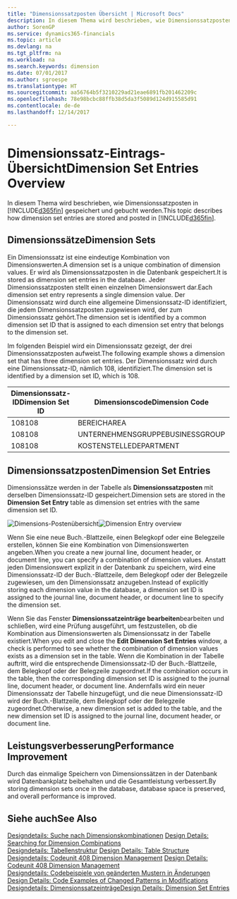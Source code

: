 ```yaml
---
title: "Dimensionssatzposten Übersicht | Microsoft Docs"
description: In diesem Thema wird beschrieben, wie Dimensionssatzposten in Dynamics 365 gespeichert und gebucht werden.
author: SorenGP
ms.service: dynamics365-financials
ms.topic: article
ms.devlang: na
ms.tgt_pltfrm: na
ms.workload: na
ms.search.keywords: dimension
ms.date: 07/01/2017
ms.author: sgroespe
ms.translationtype: HT
ms.sourcegitcommit: aa56764b5f3210229ad21eae6891fb201462209c
ms.openlocfilehash: 78e98bcbc88ffb38d5da3f5089d124d915585d91
ms.contentlocale: de-de
ms.lasthandoff: 12/14/2017

---
```

# <a name="dimension-set-entries-overview"></a><span data-ttu-id="14a7f-103">Dimensionssatz-Eintrags-Übersicht</span><span class="sxs-lookup"><span data-stu-id="14a7f-103">Dimension Set Entries Overview</span></span>
<span data-ttu-id="14a7f-104">In diesem Thema wird beschrieben, wie Dimensionssatzposten in [!INCLUDE[d365fin](includes/d365fin_md.md)] gespeichert und gebucht werden.</span><span class="sxs-lookup"><span data-stu-id="14a7f-104">This topic describes how dimension set entries are stored and posted in [!INCLUDE[d365fin](includes/d365fin_md.md)].</span></span>  
  
## <a name="dimension-sets"></a><span data-ttu-id="14a7f-105">Dimensionssätze</span><span class="sxs-lookup"><span data-stu-id="14a7f-105">Dimension Sets</span></span>  
<span data-ttu-id="14a7f-106">Ein Dimensionssatz ist eine eindeutige Kombination von Dimensionswerten.</span><span class="sxs-lookup"><span data-stu-id="14a7f-106">A dimension set is a unique combination of dimension values.</span></span> <span data-ttu-id="14a7f-107">Er wird als Dimensionssatzposten in die Datenbank gespeichert.</span><span class="sxs-lookup"><span data-stu-id="14a7f-107">It is stored as dimension set entries in the database.</span></span> <span data-ttu-id="14a7f-108">Jeder Dimensionssatzposten stellt einen einzelnen Dimensionswert dar.</span><span class="sxs-lookup"><span data-stu-id="14a7f-108">Each dimension set entry represents a single dimension value.</span></span> <span data-ttu-id="14a7f-109">Der Dimensionssatz wird durch eine allgemeine Dimensionssatz-ID identifiziert, die jedem Dimensionssatzposten zugewiesen wird, der zum Dimensionssatz gehört.</span><span class="sxs-lookup"><span data-stu-id="14a7f-109">The dimension set is identified by a common dimension set ID that is assigned to each dimension set entry that belongs to the dimension set.</span></span>  
  
<span data-ttu-id="14a7f-110">Im folgenden Beispiel wird ein Dimensionssatz gezeigt, der drei Dimensionssatzposten aufweist.</span><span class="sxs-lookup"><span data-stu-id="14a7f-110">The following example shows a dimension set that has three dimension set entries.</span></span> <span data-ttu-id="14a7f-111">Der Dimensionssatz wird durch eine Dimensionssatz-ID, nämlich 108, identifiziert.</span><span class="sxs-lookup"><span data-stu-id="14a7f-111">The dimension set is identified by a dimension set ID, which is 108.</span></span>  
  
|<span data-ttu-id="14a7f-112">Dimensionssatz-ID</span><span class="sxs-lookup"><span data-stu-id="14a7f-112">Dimension Set ID</span></span>|<span data-ttu-id="14a7f-113">Dimensionscode</span><span class="sxs-lookup"><span data-stu-id="14a7f-113">Dimension Code</span></span>|<span data-ttu-id="14a7f-114">Dimensionswertcode</span><span class="sxs-lookup"><span data-stu-id="14a7f-114">Dimension Value Code</span></span>|<span data-ttu-id="14a7f-115">Dimensionswertname</span><span class="sxs-lookup"><span data-stu-id="14a7f-115">Dimension Value Name</span></span>|  
|----------------------|--------------------|--------------------------|--------------------------|  
|<span data-ttu-id="14a7f-116">108</span><span class="sxs-lookup"><span data-stu-id="14a7f-116">108</span></span>|<span data-ttu-id="14a7f-117">BEREICH</span><span class="sxs-lookup"><span data-stu-id="14a7f-117">AREA</span></span>|<span data-ttu-id="14a7f-118">70</span><span class="sxs-lookup"><span data-stu-id="14a7f-118">70</span></span>|<span data-ttu-id="14a7f-119">Nordamerika</span><span class="sxs-lookup"><span data-stu-id="14a7f-119">America North</span></span>|  
|<span data-ttu-id="14a7f-120">108</span><span class="sxs-lookup"><span data-stu-id="14a7f-120">108</span></span>|<span data-ttu-id="14a7f-121">UNTERNEHMENSGRUPPE</span><span class="sxs-lookup"><span data-stu-id="14a7f-121">BUSINESSGROUP</span></span>|<span data-ttu-id="14a7f-122">POS1</span><span class="sxs-lookup"><span data-stu-id="14a7f-122">HOME</span></span>|<span data-ttu-id="14a7f-123">Start</span><span class="sxs-lookup"><span data-stu-id="14a7f-123">Home</span></span>|  
|<span data-ttu-id="14a7f-124">108</span><span class="sxs-lookup"><span data-stu-id="14a7f-124">108</span></span>|<span data-ttu-id="14a7f-125">KOSTENSTELLE</span><span class="sxs-lookup"><span data-stu-id="14a7f-125">DEPARTMENT</span></span>|<span data-ttu-id="14a7f-126">VERKAUF</span><span class="sxs-lookup"><span data-stu-id="14a7f-126">SALES</span></span>|<span data-ttu-id="14a7f-127">Verkauf</span><span class="sxs-lookup"><span data-stu-id="14a7f-127">Sales</span></span>|  
  
## <a name="dimension-set-entries"></a><span data-ttu-id="14a7f-128">Dimensionssatzposten</span><span class="sxs-lookup"><span data-stu-id="14a7f-128">Dimension Set Entries</span></span>  
<span data-ttu-id="14a7f-129">Dimensionssätze werden in der Tabelle als **Dimensionssatzposten** mit derselben Dimensionssatz-ID gespeichert.</span><span class="sxs-lookup"><span data-stu-id="14a7f-129">Dimension sets are stored in the **Dimension Set Entry** table as dimension set entries with the same dimension set ID.</span></span>  
  
<span data-ttu-id="14a7f-130">![Dimensions-Postenübersicht](media/dimensionentrynav7.png "DimensionEntryNAV7")</span><span class="sxs-lookup"><span data-stu-id="14a7f-130">![Dimension Entry overview](media/dimensionentrynav7.png "DimensionEntryNAV7")</span></span>  
  
<span data-ttu-id="14a7f-131">Wenn Sie eine neue Buch.-Blattzeile, einen Belegkopf oder eine Belegzeile erstellen, können Sie eine Kombination von Dimensionswerten angeben.</span><span class="sxs-lookup"><span data-stu-id="14a7f-131">When you create a new journal line, document header, or document line, you can specify a combination of dimension values.</span></span> <span data-ttu-id="14a7f-132">Anstatt jeden Dimensionswert explizit in der Datenbank zu speichern, wird eine Dimensionssatz-ID der Buch.-Blattzeile, dem Belegkopf oder der Belegzeile zugewiesen, um den Dimensionssatz anzugeben.</span><span class="sxs-lookup"><span data-stu-id="14a7f-132">Instead of explicitly storing each dimension value in the database, a dimension set ID is assigned to the journal line, document header, or document line to specify the dimension set.</span></span>  
  
<span data-ttu-id="14a7f-133">Wenn Sie das Fenster **Dimensionssatzeinträge bearbeiten**bearbeiten und schließen, wird eine Prüfung ausgeführt, um festzustellen, ob die Kombination aus Dimensionswerten als Dimensionssatz in der Tabelle existiert.</span><span class="sxs-lookup"><span data-stu-id="14a7f-133">When you edit and close the **Edit Dimension Set Entries** window, a check is performed to see whether the combination of dimension values exists as a dimension set in the table.</span></span> <span data-ttu-id="14a7f-134">Wenn die Kombination in der Tabelle auftritt, wird die entsprechende Dimensionssatz-ID der Buch.-Blattzeile, dem Belegkopf oder der Belegzeile zugeordnet.</span><span class="sxs-lookup"><span data-stu-id="14a7f-134">If the combination occurs in the table, then the corresponding dimension set ID is assigned to the journal line, document header, or document line.</span></span> <span data-ttu-id="14a7f-135">Andernfalls wird ein neuer Dimensionssatz der Tabelle hinzugefügt, und die neue Dimensionssatz-ID wird der Buch.-Blattzeile, dem Belegkopf oder der Belegzeile zugeordnet.</span><span class="sxs-lookup"><span data-stu-id="14a7f-135">Otherwise, a new dimension set is added to the table, and the new dimension set ID is assigned to the journal line, document header, or document line.</span></span>  
  
## <a name="performance-improvement"></a><span data-ttu-id="14a7f-136">Leistungsverbesserung</span><span class="sxs-lookup"><span data-stu-id="14a7f-136">Performance Improvement</span></span>  
<span data-ttu-id="14a7f-137">Durch das einmalige Speichern von Dimensionssätzen in der Datenbank wird Datenbankplatz beibehalten und die Gesamtleistung verbessert.</span><span class="sxs-lookup"><span data-stu-id="14a7f-137">By storing dimension sets once in the database, database space is preserved, and overall performance is improved.</span></span>  
  
## <a name="see-also"></a><span data-ttu-id="14a7f-138">Siehe auch</span><span class="sxs-lookup"><span data-stu-id="14a7f-138">See Also</span></span>  
<span data-ttu-id="14a7f-139">[Designdetails: Suche nach Dimensionskombinationen](design-details-searching-for-dimension-combinations.md) </span><span class="sxs-lookup"><span data-stu-id="14a7f-139">[Design Details: Searching for Dimension Combinations](design-details-searching-for-dimension-combinations.md) </span></span>  
<span data-ttu-id="14a7f-140">[Designdetails: Tabellenstruktur](design-details-table-structure.md) </span><span class="sxs-lookup"><span data-stu-id="14a7f-140">[Design Details: Table Structure](design-details-table-structure.md) </span></span>  
<span data-ttu-id="14a7f-141">[Designdetails: Codeunit 408 Dimension Management](design-details-codeunit-408-dimension-management.md) </span><span class="sxs-lookup"><span data-stu-id="14a7f-141">[Design Details: Codeunit 408 Dimension Management](design-details-codeunit-408-dimension-management.md) </span></span>  
<span data-ttu-id="14a7f-142">[Designdetails: Codebeispiele von geänderten Mustern in Änderungen](design-details-code-examples-of-changed-patterns-in-modifications.md) </span><span class="sxs-lookup"><span data-stu-id="14a7f-142">[Design Details: Code Examples of Changed Patterns in Modifications](design-details-code-examples-of-changed-patterns-in-modifications.md) </span></span>  
[<span data-ttu-id="14a7f-143">Designdetails: Dimensionssatzeinträge</span><span class="sxs-lookup"><span data-stu-id="14a7f-143">Design Details: Dimension Set Entries</span></span>](design-details-dimension-set-entries.md)   

